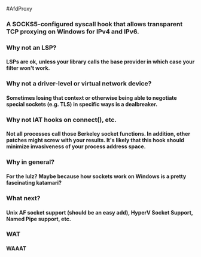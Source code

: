 #AfdProxy

### A SOCKS5-configured syscall hook that allows transparent TCP proxying on Windows for IPv4 and IPv6.

### Why not an LSP?
#### LSPs are ok, unless your library calls the base provider in which case your filter won't work.

### Why not a driver-level or virtual network device?
#### Sometimes losing that context or otherwise being able to negotiate special sockets (e.g. TLS) in specific ways is a dealbreaker.

### Why not IAT hooks on connect(), etc.
#### Not all processes call those Berkeley socket functions. In addition, other patches might screw with your results. It's likely that this hook should minimize invasiveness of your process address space.

### Why in general?
#### For the lulz? Maybe because how sockets work on Windows is a pretty fascinating katamari?

### What next?
#### Unix AF socket support (should be an easy add), HyperV Socket Support, Named Pipe support, etc.

### WAT
#### WAAAT
